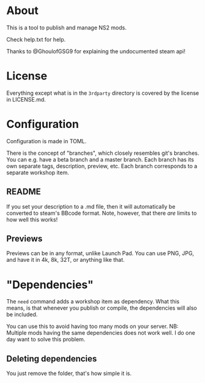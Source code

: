 # About
This is a tool to publish and manage NS2 mods.

Check help.txt for help.

Thanks to @GhoulofGSG9 for explaining the undocumented steam api!

# License
Everything except what is in the `3rdparty` directory is covered by the license in LICENSE.md.

# Configuration
Configuration is made in TOML.

There is the concept of "branches", which closely resembles git's branches.
You can e.g. have a beta branch and a master branch.
Each branch has its own separate tags, description, preview, etc.
Each branch corresponds to a separate workshop item.

## README
If you set your description to a .md file, then it will
automatically be converted to steam's BBcode format.
Note, however, that there *are* limits to how well this works!

## Previews
Previews can be in any format, unlike Launch Pad.
You can use PNG, JPG, and have it in 4k, 8k, 32T, or anything like that.

# "Dependencies"
The `need` command adds a workshop item as dependency. What this means, is
that whenever you publish or compile, the dependencies will also be included.

You can use this to avoid having too many mods on your server.
NB: Multiple mods having the same dependencies does not work well. I do one
day want to solve this problem.

## Deleting dependencies
You just remove the folder, that's how simple it is.
